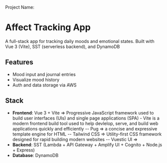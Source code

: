 Project Name:

# Affect Tracking App

A full-stack app for tracking daily moods and emotional states.
Built with Vue 3 (Vite), SST (serverless backend), and DynamoDB

## Features
- Mood input and journal entries
- Visualize mood history
- Auth and data storage via AWS

## Stack
- **Frontend**: Vue 3 + Vite => Progressive JavaScript framework used to build user interfaces (UIs) and single page applications (SPA) - Vite is a modern frontend build tool used to help devlelop, serve, and build web applications quickly and efficiently -- Pug => a concise and expressive template engine for HTML -- Tailwind CSS => Utility-first CSS framework designed for rapid building modern websites -- Vuestic UI => 
- **Backend**: SST (Lambda + API Gateway + Amplify UI + Cognito + Node.js + Express)
- **Database**: DynamoDB